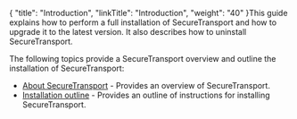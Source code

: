 {
    "title": "Introduction",
    "linkTitle": "Introduction",
    "weight": "40"
}This guide explains how to perform a full installation of <span class="mc-variable axway_variables.Component_Short_Name variable">SecureTransport</span> and how to upgrade it to the latest version. It also describes how to uninstall <span class="mc-variable axway_variables.Component_Short_Name variable">SecureTransport</span>.

The following topics provide a <span class="mc-variable axway_variables.Component_Short_Name variable">SecureTransport</span> overview and outline the installation of <span class="mc-variable axway_variables.Component_Short_Name variable">SecureTransport</span>:

-   <a href="about_securetransport" class="MCXref xref">About SecureTransport</a> - Provides an overview of <span class="mc-variable axway_variables.Component_Short_Name variable">SecureTransport</span>.
-   <a href="installation_outline" class="MCXref xref">Installation outline</a> - Provides an outline of instructions for installing <span class="mc-variable axway_variables.Component_Short_Name variable">SecureTransport</span>.
